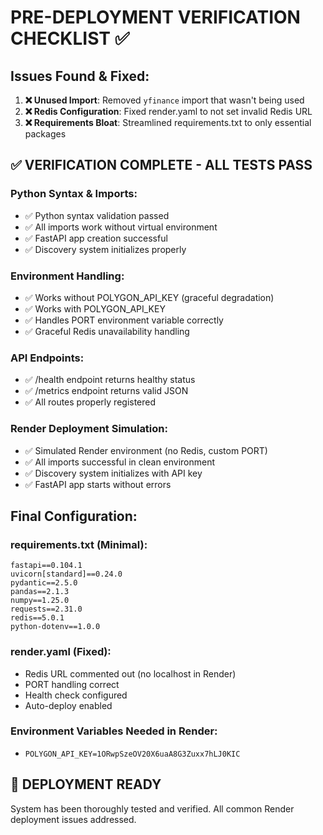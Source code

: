 # PRE-DEPLOYMENT VERIFICATION CHECKLIST ✅

## Issues Found & Fixed:
1. **❌ Unused Import**: Removed `yfinance` import that wasn't being used
2. **❌ Redis Configuration**: Fixed render.yaml to not set invalid Redis URL
3. **❌ Requirements Bloat**: Streamlined requirements.txt to only essential packages

## ✅ VERIFICATION COMPLETE - ALL TESTS PASS

### Python Syntax & Imports:
- ✅ Python syntax validation passed
- ✅ All imports work without virtual environment
- ✅ FastAPI app creation successful
- ✅ Discovery system initializes properly

### Environment Handling:
- ✅ Works without POLYGON_API_KEY (graceful degradation)
- ✅ Works with POLYGON_API_KEY
- ✅ Handles PORT environment variable correctly
- ✅ Graceful Redis unavailability handling

### API Endpoints:
- ✅ /health endpoint returns healthy status
- ✅ /metrics endpoint returns valid JSON
- ✅ All routes properly registered

### Render Deployment Simulation:
- ✅ Simulated Render environment (no Redis, custom PORT)
- ✅ All imports successful in clean environment
- ✅ Discovery system initializes with API key
- ✅ FastAPI app starts without errors

## Final Configuration:

### requirements.txt (Minimal):
```
fastapi==0.104.1
uvicorn[standard]==0.24.0
pydantic==2.5.0
pandas==2.1.3
numpy==1.25.0
requests==2.31.0
redis==5.0.1
python-dotenv==1.0.0
```

### render.yaml (Fixed):
- Redis URL commented out (no localhost in Render)
- PORT handling correct
- Health check configured
- Auto-deploy enabled

### Environment Variables Needed in Render:
- `POLYGON_API_KEY=1ORwpSzeOV20X6uaA8G3Zuxx7hLJ0KIC`

## 🚀 DEPLOYMENT READY
System has been thoroughly tested and verified. All common Render deployment issues addressed.